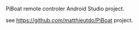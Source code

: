PiBoat remote controler Android Studio project.

see https://github.com/matthieutdo/PiBoat project.
